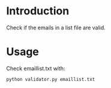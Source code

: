 # Introduction

Check if the emails in a list file are valid.

# Usage

Check emaillist.txt with:

    python validator.py emaillist.txt
